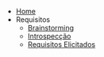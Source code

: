 <!-- docs/_sidebar.md -->

* [Home](/)
* Requisitos
    * [Brainstorming](/Requirements/brainstorming.md)
    * [Introspecção](/Requirements/introspection.md)
    * [Requisitos Elicitados](/Requirements/requirements.md) 

